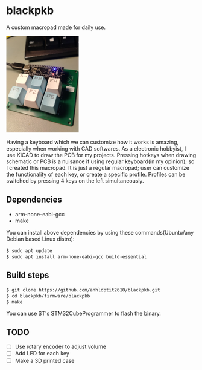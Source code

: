 # blackpkb

A custom macropad made for daily use.

<!-- ![blackpkb PCB](/images/blackpkb.jpeg =280x280) -->
<img src="/images/blackpkb.jpeg" width="192" height="256">

Having a keyboard which we can customize how it works is amazing, especially when working
with CAD softwares. As a electronic hobbyist, I use KiCAD to draw the PCB for my projects. 
Pressing hotkeys when drawing schematic or PCB is a nuisance if using regular keyboard(in 
my opinion); so I created this macropad. It is just a regular macropad; user can customize 
the functionality of each key, or create a specific profile. Profiles can be switched by 
pressing 4 keys on the left simultaneously.

## Dependencies

 * arm-none-eabi-gcc
 * make

You can install above dependencies by using these commands(Ubuntu/any Debian based Linux distro):

    $ sudo apt update
    $ sudo apt install arm-none-eabi-gcc build-essential

## Build steps

    $ git clone https://github.com/anhldptit2610/blackpkb.git
    $ cd blackpkb/firmware/blackpkb
    $ make

You can use ST's STM32CubeProgrammer to flash the binary.

## TODO

- [ ] Use rotary encoder to adjust volume
- [ ] Add LED for each key
- [ ] Make a 3D printed case
